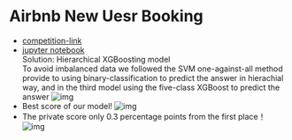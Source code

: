 # Airbnb New Uesr Booking
* [competition-link](https://www.kaggle.com/c/airbnb-recruiting-new-user-bookings)
* [jupyter notebook](../Airbnb.ipynb)<br>
Solution: Hierarchical XGBoosting model <br>
To avoid imbalanced data we followed the SVM one-against-all method provide to using binary-classification to predict the answer in hierachial way, and in the third model using the five-class XGBoost to predict the answer 
![img](../螢幕快照%202020-01-05%20下午11.00.56.png)
* Best score of our model!
![img](../螢幕快照%202020-01-06%20下午9.12.23.png)
* The private score only 0.3 percentage points from the first place！
![img](../螢幕快照%202020-01-06%20下午9.12.50.png)
